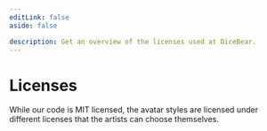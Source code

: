 ```yaml
---
editLink: false
aside: false

description: Get an overview of the licenses used at DiceBear.
---
```


<script setup lang="ts">
import Licenses from '@theme/components/Licenses.vue';
</script>

# Licenses

While our code is MIT licensed, the avatar styles are licensed under different
licenses that the artists can choose themselves.

<Licenses />
